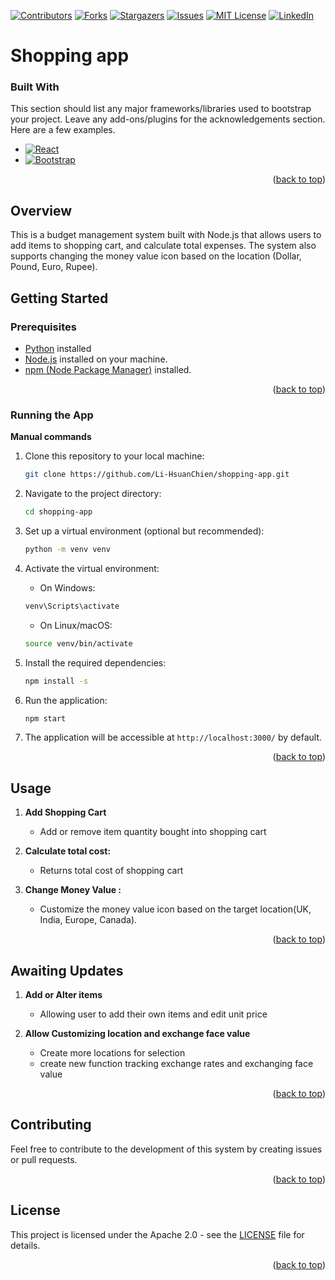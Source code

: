 <a name="readme-top"></a>

[![Contributors][contributors-shield]][contributors-url]
[![Forks][forks-shield]][forks-url]
[![Stargazers][stars-shield]][stars-url]
[![Issues][issues-shield]][issues-url]
[![MIT License][license-shield]][license-url]
[![LinkedIn][linkedin-shield]][linkedin-url]

# Shopping app

### Built With

This section should list any major frameworks/libraries used to bootstrap your project. Leave any add-ons/plugins for the acknowledgements section. Here are a few examples.


* [![React][React.js]][React-url]
* [![Bootstrap][Bootstrap.com]][Bootstrap-url]

<p align="right">(<a href="#readme-top">back to top</a>)</p>

## Overview

This is a budget management system built with Node.js that allows users to add items to shopping cart, and calculate total expenses. The system also supports changing the money value icon based on the location (Dollar, Pound, Euro, Rupee).

## Getting Started

### Prerequisites

- [Python](https://www.python.org/) installed
- [Node.js](https://nodejs.org/en/) installed on your machine.
- [npm (Node Package Manager)](https://www.npmjs.com/) installed.


<p align="right">(<a href="#readme-top">back to top</a>)</p>

### Running the App

**Manual commands**

1. Clone this repository to your local machine:

    ```bash
    git clone https://github.com/Li-HsuanChien/shopping-app.git
    ```

2. Navigate to the project directory:

    ```bash
    cd shopping-app
    ```

3.  Set up a virtual environment (optional but recommended):

    ```bash
    python -m venv venv
    ```

4. Activate the virtual environment:

    - On Windows:

    ```bash
    venv\Scripts\activate
    ```

    - On Linux/macOS:

    ```bash 
    source venv/bin/activate
    ```

5. Install the required dependencies:

    ```bash
    npm install -s
    ```

6. Run the application:

    ```bash
    npm start
    ```
7. The application will be accessible at `http://localhost:3000/` by default.

<p align="right">(<a href="#readme-top">back to top</a>)</p>

## Usage

1. **Add Shopping Cart**
   - Add or remove item quantity bought into shopping cart

2. **Calculate total cost:**
   - Returns total cost of shopping cart

3. **Change Money Value :**
   - Customize the money value icon based on the target location(UK, India, Europe, Canada).
  
<p align="right">(<a href="#readme-top">back to top</a>)</p>
  
## Awaiting Updates

1. **Add or Alter items**
   - Allowing user to add their own items and edit unit price

2. **Allow Customizing location and exchange face value**
   - Create more locations for selection
   - create new function tracking exchange rates and exchanging face value

<p align="right">(<a href="#readme-top">back to top</a>)</p>

## Contributing

Feel free to contribute to the development of this system by creating issues or pull requests.

<p align="right">(<a href="#readme-top">back to top</a>)</p>

## License

This project is licensed under the Apache 2.0 - see the [LICENSE](LICENSE) file for details.

<p align="right">(<a href="#readme-top">back to top</a>)</p>


<!-- MARKDOWN LINKS & IMAGES -->
<!-- https://www.markdownguide.org/basic-syntax/#reference-style-links -->
[React.js]: https://img.shields.io/badge/React-20232A?style=for-the-badge&logo=react&logoColor=61DAFB
[React-url]: https://reactjs.org/
[Bootstrap.com]: https://img.shields.io/badge/Bootstrap-563D7C?style=for-the-badge&logo=bootstrap&logoColor=white
[Bootstrap-url]: https://getbootstrap.com

[contributors-shield]: https://img.shields.io/github/contributors/Li-HsuanChien/shopping-app.svg?style=for-the-badge
[contributors-url]: https://github.com/Li-HsuanChien/shopping-app/graphs/contributors
[forks-shield]: https://img.shields.io/github/forks/Li-HsuanChien/shopping-app.svg?style=for-the-badge
[forks-url]: https://github.com/Li-HsuanChien/shopping-app/network/members
[stars-shield]: https://img.shields.io/github/stars/Li-HsuanChien/shopping-app.svg?style=for-the-badge
[stars-url]: https://github.com/Li-HsuanChien/shopping-app/stargazers
[issues-shield]: https://img.shields.io/github/issues/Li-HsuanChien/shopping-app.svg?style=for-the-badge
[issues-url]: https://github.com/Li-HsuanChien/shopping-app/issues
[license-shield]: https://img.shields.io/github/license/Li-HsuanChien/shopping-app.svg?style=for-the-badge
[license-url]: https://github.com/Li-HsuanChien/shopping-app/blob/master/LICENSE.txt
[linkedin-shield]: https://img.shields.io/badge/-LinkedIn-black.svg?style=for-the-badge&logo=linkedin&colorB=555
[linkedin-url]: https://www.linkedin.com/in/lihsuan-chien/
